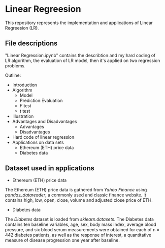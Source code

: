 # Linear Regreesion

This repository represents the implementation and applications of Linear Regreesion (LR). 

## File descriptions
"Linear Regression.ipynb" contains the describtion and my hard coding of LR algorithm, the evaluation of LR model, then it's applied on two regression problems.

Outline:
* Introduction
* Algorithm
  * Model
  * Prediction Evaluation
  * *F* test
  * *t* test
* Illustration
* Advantages and Disadvantages
    * Advantages
    * Disadvantages
* Hard code of linear regression
* Applications on data sets
    * Ethereum (ETH) price data
    * Diabetes data

## Dataset used in applications

* Ethereum (ETH) price data

The Ethereum (ETH) price data is gathered from *Yahoo Finance* using *pandas_datareader*, a commonly used and classic finance website. It contains high,	low,	open,	close,	volume and	adjusted close price of ETH.

* Diabetes data

The *Diabetes* dataset is loaded from *sklearn.datasets*. The Diabetes data contains ten baseline variables, age, sex, body mass index, average blood pressure, and six blood serum measurements were obtained for each of n = 442 diabetes patients, as well as the response of interest, a quantitative measure of disease progression one year after baseline.
